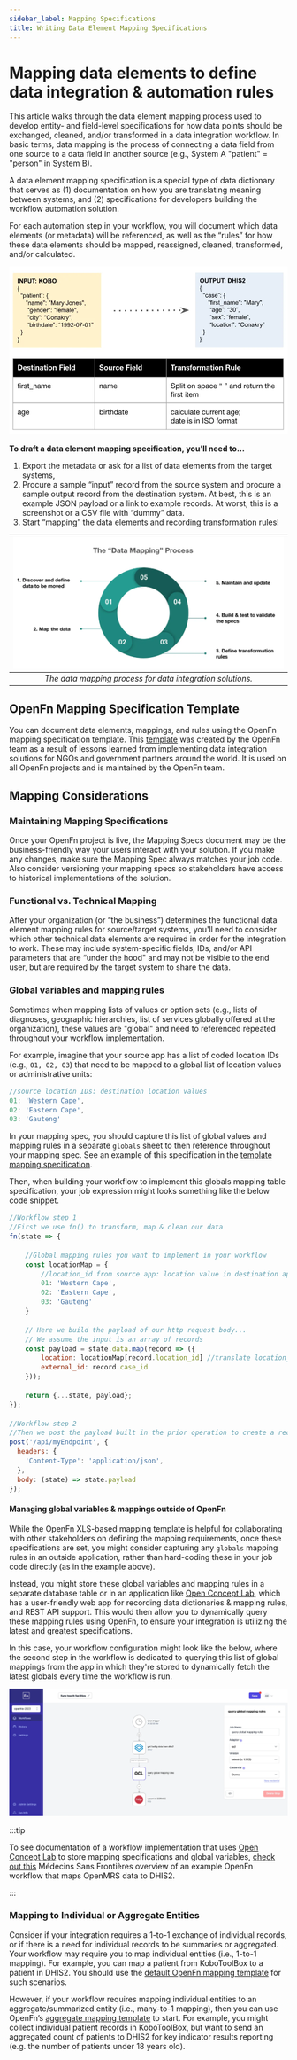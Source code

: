 ```yaml
---
sidebar_label: Mapping Specifications
title: Writing Data Element Mapping Specifications
---
```


# Mapping data elements to define data integration & automation rules

This article walks through the data element mapping process used to develop
entity- and field-level specifications for how data points should be exchanged,
cleaned, and/or transformed in a data integration workflow. In basic terms, data
mapping is the process of connecting a data field from one source to a data
field in another source (e.g., System A "patient" = "person" in System B).

A data element mapping specification is a special type of data dictionary that
serves as (1) documentation on how you are translating meaning between systems,
and (2) specifications for developers building the workflow automation solution.

For each automation step in your workflow, you will document which data elements
(or metadata) will be referenced, as well as the “rules” for how these data
elements should be mapped, reassigned, cleaned, transformed, and/or calculated.

![mapping](/img/mapping_example.webp)

**To draft a data element mapping specification, you’ll need to…**

1. Export the metadata or ask for a list of data elements from the target
   systems,
2. Procure a sample “input” record from the source system and procure a sample
   output record from the destination system. At best, this is an example JSON
   payload or a link to example records. At worst, this is a screenshot or a CSV
   file with “dummy” data.
3. Start “mapping” the data elements and recording transformation rules!

|            ![mapping](/img/mapping_process.webp)            |
| :--------------------------------------------------------: |
| _The data mapping process for data integration solutions._ |

## OpenFn Mapping Specification Template

You can document data elements, mappings, and rules using the OpenFn mapping
specification template. This
[template](https://docs.google.com/spreadsheets/d/19sPRLP4zeFgFbtOL1wKh-rc7D0KPMu3etmOOG_x5t68/edit#gid=1275153608)
was created by the OpenFn team as a result of lessons learned from implementing
data integration solutions for NGOs and government partners around the world. It
is used on all OpenFn projects and is maintained by the OpenFn team.

## Mapping Considerations

### Maintaining Mapping Specifications

Once your OpenFn project is live, the Mapping Specs document may be the
business-friendly way your users interact with your solution. If you make any
changes, make sure the Mapping Spec always matches your job code. Also consider
versioning your mapping specs so stakeholders have access to historical
implementations of the solution.

### Functional vs. Technical Mapping

After your organization (or “the business”) determines the functional data
element mapping rules for source/target systems, you'll need to consider which
other technical data elements are required in order for the integration to work.
These may include system-specific fields, IDs, and/or API parameters that are
“under the hood" and may not be visible to the end user, but are required by the
target system to share the data.

### Global variables and mapping rules

Sometimes when mapping lists of values or option sets (e.g., lists of diagnoses,
geographic hierarchies, list of services globally offered at the organization),
these values are "global" and need to referenced repeated throughout your
workflow implementation.

For example, imagine that your source app has a list of coded location IDs
(e.g., `01, 02, 03`) that need to be mapped to a global list of location values
or administrative units:

```js
//source location IDs: destination location values
01: 'Western Cape',
02: 'Eastern Cape',
03: 'Gauteng'
```

In your mapping spec, you should capture this list of global values and mapping
rules in a separate `globals` sheet to then reference throughout your mapping
spec. See an example of this specification in the
[template mapping specification](https://docs.google.com/spreadsheets/d/19sPRLP4zeFgFbtOL1wKh-rc7D0KPMu3etmOOG_x5t68/edit).

Then, when building your workflow to implement this globals mapping table
specification, your job expression might looks something like the below code
snippet.

```js
//Workflow step 1
//First we use fn() to transform, map & clean our data
fn(state => {

    //Global mapping rules you want to implement in your workflow
    const locationMap = {
        //location_id from source app: location value in destination app
        01: 'Western Cape',
        02: 'Eastern Cape',
        03: 'Gauteng'
    }

    // Here we build the payload of our http request body...
    // We assume the input is an array of records
    const payload = state.data.map(record => ({
        location: locationMap[record.location_id] //translate location_id to the mapped value
        external_id: record.case_id
    }));

    return {...state, payload};
});

//Workflow step 2
//Then we post the payload built in the prior operation to create a record
post('/api/myEndpoint', {
  headers: {
    'Content-Type': 'application/json',
  },
  body: (state) => state.payload
});
```

#### Managing global variables & mappings outside of OpenFn

While the OpenFn XLS-based mapping template is helpful for collaborating with
other stakeholders on defining the mapping requirements, once these
specifications are set, you might consider capturing any `globals` mapping rules
in an outside application, rather than hard-coding these in your job code
directly (as in the example above).

Instead, you might store these global variables and mapping rules in a separate
database table or in an application like
[Open Concept Lab](https://openconceptlab.org/), which has a user-friendly web
app for recording data dictionaries & mapping rules, and REST API support. This
would then allow you to dynamically query these mapping rules using OpenFn, to
ensure your integration is utilizing the latest and greatest specifications.

In this case, your workflow configuration might look like the below, where the
second step in the workflow is dedicated to querying this list of global
mappings from the app in which they're stored to dynamically fetch the latest
globals every time the workflow is run.

![ocl-workflow-example](/img/workflow-ocl-example.webp)

:::tip

To see documentation of a workflow implementation that uses
[Open Concept Lab](https://openconceptlab.org/) to store mapping specifications
and global variables,
[check out this](https://docs.google.com/presentation/d/1NEhgHD3P9luYYsJFMfGee8eR8xA03MpgcZcGPpzTLjE/edit#slide=id.g1ed42eefbd1_0_0)
Médecins Sans Frontières overview of an example OpenFn workflow that maps
OpenMRS data to DHIS2.

:::

### Mapping to Individual or Aggregate Entities

Consider if your integration requires a 1-to-1 exchange of individual records,
or if there is a need for individual records to be summaries or aggregated. Your
workflow may require you to map individual entities (i.e., 1-to-1 mapping). For
example, you can map a patient from KoboToolBox to a patient in DHIS2. You
should use the
[default OpenFn mapping template](https://docs.google.com/spreadsheets/d/19sPRLP4zeFgFbtOL1wKh-rc7D0KPMu3etmOOG_x5t68/edit#gid=1275153608)
for such scenarios.

However, if your workflow requires mapping individual entities to an
aggregate/summarized entity (i.e., many-to-1 mapping), then you can use OpenFn’s
[aggregate mapping template](https://docs.google.com/spreadsheets/d/1JVcM7FEkCeezHXONRaAaEPFks9lS8xO_q51jql_hUtc/edit)
to start. For example, you might collect individual patient records in
KoboToolBox, but want to send an aggregated count of patients to DHIS2 for key
indicator results reporting (e.g. the number of patients under 18 years old).
